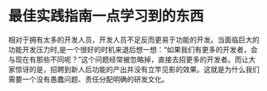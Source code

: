 # 最佳实践指南一点学习到的东西

​	相对于拥有太多的开发人员，开发人员不足反而更易于功能的开发。当面临巨大的功能开发压力时,是一个很好的时机来退后想一想：“如果我们有更多的开发者，会与现在有那些不同呢？”这个问题经常被忽略掉，直接去招更多的开发者。而让大家惊讶的是，招聘到新人后功能的产出并没有立竿见影的效果。这就是为什么我们需要一个没有愚蠢问题、责任分配明确的研发文化。